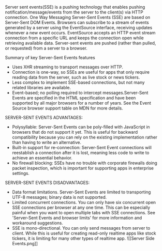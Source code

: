 Server sent events(SSE) is a pushing technology that enables pushing notification/message/events from the server to the client(s) via HTTP connection.
One Way Messaging
Server-Sent Events (SSE) are based on Server-Sent DOM Events. Browsers can subscribe to a stream of events generated by a server using the EventSource interface, receiving updates whenever a new event occurs. EventSource accepts an HTTP event stream connection from a specific URL and keeps the connection open while retrieving available data. Server-sent events are pushed (rather than pulled, or requested) from a server to a browser.


Summary of key Server-Sent Events features
- Uses XHR streaming to transport messages over HTTP.
- Connection is one-way, so SSEs are useful for apps that only require reading data from the server, such as live stock or news tickers.
- Less complex to implement SSE-based connections, but not many related libraries are available.
- Event-based; no polling required to intercept messages.Server-Sent Events are specified in the HTML specification and have been supported by all major browsers for a number of years. See the Event Source browser support table on MDN for more details.

SERVER-SENT EVENTS ADVANTAGES:
- Polysyllable: Server-Sent Events can be poly-filled with JavaScript in browsers that do not support it yet. This is useful for backward compatibility because you can rely on the existing implementation rather than having to write an alternative.
- Built-in support for re-connection: Server-Sent Event connections will reestablish a connection after it is lost, meaning less code to write to achieve an essential behavior.
- No firewall blocking: SSEs have no trouble with corporate firewalls doing packet inspection, which is important for supporting apps in enterprise settings.

SERVER-SENT EVENTS DISADVANTAGES:
- Data format limitations. Server-Sent Events are limited to transporting UTF-8 messages; binary data is not supported.
- Limited concurrent connections. You can only have six concurrent open SSE connections per browser at any one time. This can be especially painful when you want to open multiple tabs with SSE connections. See 'Server-Sent Events and browser limits' for more information and workaround suggestions.
- SSE is mono-directional. You can only send messages from server to client. While this is useful for creating read-only realtime apps like stock tickers, it is limiting for many other types of realtime app.
![[Server Side Events.png]]